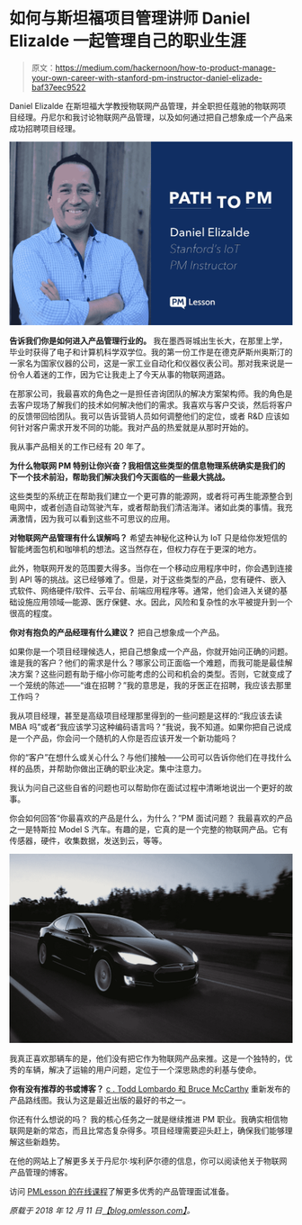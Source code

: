 # 如何与斯坦福项目管理讲师 Daniel Elizalde 一起管理自己的职业生涯

> 原文：<https://medium.com/hackernoon/how-to-product-manage-your-own-career-with-stanford-pm-instructor-daniel-elizade-baf37eec9522>

Daniel Elizalde 在斯坦福大学教授物联网产品管理，并全职担任蔻驰的物联网项目经理。丹尼尔和我讨论物联网产品管理，以及如何通过把自己想象成一个产品来成功招聘项目经理。

![](img/2cdf0102d5da572980654e2404e1f9db.png)

**告诉我们你是如何进入产品管理行业的。**
我在墨西哥城出生长大，在那里上学，毕业时获得了电子和计算机科学双学位。我的第一份工作是在德克萨斯州奥斯汀的一家名为国家仪器的公司，这是一家工业自动化和仪器仪表公司。那对我来说是一份令人着迷的工作，因为它让我走上了今天从事的物联网道路。

在那家公司，我最喜欢的角色之一是担任咨询团队的解决方案架构师。我的角色是去客户现场了解我们的技术如何解决他们的需求。我喜欢与客户交谈，然后将客户的反馈带回给团队。我可以告诉营销人员如何调整他们的定位，或者 R&D 应该如何针对客户需求开发不同的功能。我对产品的热爱就是从那时开始的。

我从事产品相关的工作已经有 20 年了。

**为什么物联网 PM 特别让你兴奋？我相信这些类型的信息物理系统确实是我们的下一个技术前沿，帮助我们解决我们今天面临的一些最大挑战。**

这些类型的系统正在帮助我们建立一个更可靠的能源网，或者将可再生能源整合到电网中，或者创造自动驾驶汽车，或者帮助我们清洁海洋。诸如此类的事情。我充满激情，因为我可以看到这些不可思议的应用。

**对物联网产品管理有什么误解吗？**
希望去神秘化这种认为 IoT 只是给你发短信的智能烤面包机和咖啡机的想法。这当然存在，但权力存在于更深的地方。

此外，物联网开发的范围要大得多。当你在一个移动应用程序中时，你会遇到连接到 API 等的挑战。这已经够难了。但是，对于这些类型的产品，您有硬件、嵌入式软件、网络硬件/软件、云平台、前端应用程序等。通常，他们会进入关键的基础设施应用领域—能源、医疗保健、水。因此，风险和复杂性的水平被提升到一个很高的程度。

**你对有抱负的产品经理有什么建议？**
把自己想象成一个产品。

如果你是一个项目经理候选人，把自己想象成一个产品，你就开始问正确的问题。谁是我的客户？他们的需求是什么？哪家公司正面临一个难题，而我可能是最佳解决方案？这些问题有助于缩小你可能考虑的公司和机会的类型。否则，它就变成了一个笼统的陈述——“谁在招聘？”我的意思是，我的牙医正在招聘，我应该去那里工作吗？

我从项目经理，甚至是高级项目经理那里得到的一些问题是这样的:“我应该去读 MBA 吗”或者“我应该学习这种编码语言吗？”我说，我不知道。如果你把自己说成是一个产品，你会问一个随机的人你是否应该开发一个新功能吗？

你的“客户”在想什么或关心什么？与他们接触——公司可以告诉你他们在寻找什么样的品质，并帮助你做出正确的职业决定。集中注意力。

我认为问自己这些自省的问题也可以帮助你在面试过程中清晰地说出一个更好的故事。

你会如何回答“你最喜欢的产品是什么，为什么？”PM 面试问题？
我最喜欢的产品之一是特斯拉 Model S 汽车。有趣的是，它真的是一个完整的物联网产品。它有传感器，硬件，收集数据，发送到云，等等。

![](img/f707926d8f529a0b6649fed3541fa8f0.png)

我真正喜欢那辆车的是，他们没有把它作为物联网产品来推。这是一个独特的，优秀的车辆，解决了运输的用户问题，定位于一个深思熟虑的利基与使命。

**你有没有推荐的书或博客？**
[c . Todd Lombardo 和 Bruce McCarthy](https://amzn.to/2TFKDhf) 重新发布的产品路线图。我认为这是最近出版的最好的书之一。

你还有什么想说的吗？
我的核心任务之一就是继续推进 PM 职业。我确实相信物联网是新的常态，而且比常态复杂得多。项目经理需要迎头赶上，确保我们能够理解这些新趋势。

在他的网站上了解更多关于丹尼尔·埃利萨尔德的信息，你可以阅读他关于物联网产品管理的博客。

访问 [PMLesson 的在线课程](https://www.pmlesson.com/?src=blog)了解更多优秀的产品管理面试准备。

*原载于 2018 年 12 月 11 日*[*【blog.pmlesson.com】*](https://blog.pmlesson.com/product-managing-career/)*。*